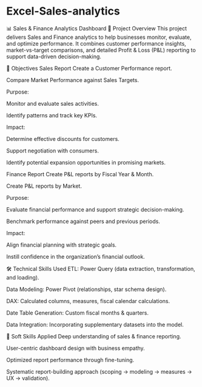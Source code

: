 # Excel-Sales-analytics

📊 Sales & Finance Analytics Dashboard
📌 Project Overview
This project delivers Sales and Finance analytics to help businesses monitor, evaluate, and optimize performance.
It combines customer performance insights, market-vs-target comparisons, and detailed Profit & Loss (P&L) reporting to support data-driven decision-making.

🎯 Objectives
Sales Report
Create a Customer Performance report.

Compare Market Performance against Sales Targets.

Purpose:

Monitor and evaluate sales activities.

Identify patterns and track key KPIs.

Impact:

Determine effective discounts for customers.

Support negotiation with consumers.

Identify potential expansion opportunities in promising markets.

Finance Report
Create P&L reports by Fiscal Year & Month.

Create P&L reports by Market.

Purpose:

Evaluate financial performance and support strategic decision-making.

Benchmark performance against peers and previous periods.

Impact:

Align financial planning with strategic goals.

Instill confidence in the organization’s financial outlook.

🛠️ Technical Skills Used
ETL: Power Query (data extraction, transformation, and loading).

Data Modeling: Power Pivot (relationships, star schema design).

DAX: Calculated columns, measures, fiscal calendar calculations.

Date Table Generation: Custom fiscal months & quarters.

Data Integration: Incorporating supplementary datasets into the model.

🤝 Soft Skills Applied
Deep understanding of sales & finance reporting.

User-centric dashboard design with business empathy.

Optimized report performance through fine-tuning.

Systematic report-building approach (scoping → modeling → measures → UX → validation).
